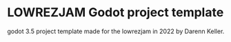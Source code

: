 # LOWREZJAM Godot project template
  godot 3.5 project template made for the lowrezjam in 2022 by Darenn Keller.
